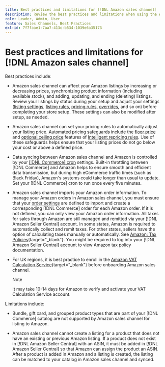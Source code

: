 ```yaml
---
title: Best practices and limitations for [!DNL Amazon sales channel]
description: Review the best practices and limitations when using the Amazon sales channel for Adobe Commerce and Magento Open Source.
role: Leader, Admin, User
feature: Sales Channels, Best Practices
exl-id: 7f7faae1-7aa7-413c-b534-1039e6a35173
---
```

# Best practices and limitations for [!DNL Amazon sales channel]

Best practices include:

- Amazon sales channel can affect your Amazon listings by increasing or decreasing prices, synchronizing product information (including available stock), and adding, updating, and ending (deleting) listings. Review your listings by status during your setup and adjust your settings ([listing settings](./listing-settings.md), [listing rules](./listing-rules.md), [pricing rules](./pricing-products.md), [overrides](./overrides.md), and so on) before completing your store setup. These settings can also be modified after setup, as needed.

- Amazon sales channel can set your pricing rules to automatically adjust your listing price. Automated pricing safeguards include the [floor price](./floor-price.md) and [optional ceiling price](./optional-ceiling-price.md) features of [Intelligent repricing rules](./intelligent-repricing-rules.md). Use of these safeguards helps ensure that your listing prices do not go below your cost or above a defined price.

- Data syncing between Amazon sales channel and Amazon is controlled by your [[!DNL Commerce] cron](https://experienceleague.adobe.com/docs/commerce-admin/systems/tools/cron.html) settings. Built-in throttling between [!DNL Commerce] and Amazon helps to ensure smooth and efficient data transmission, but during high eCommerce traffic times (such as Black Friday), Amazon's systems could take longer than usual to update. Set your [!DNL Commerce] cron to run once every five minutes.

- Amazon sales channel imports your Amazon order information. To manage your Amazon orders in Amazon sales channel, you must ensure that your [order settings](./order-settings.md) are defined to import and create a corresponding [!DNL Commerce] order for each Amazon order. If it is not defined, you can only view your Amazon order information. All taxes for sales through Amazon are still managed and remitted via your [!DNL Amazon Seller Central] account. In some states, Amazon is required to automatically collect and remit taxes. For other states, sellers have the option of calculating taxes manually or automatically. See [Amazon: Tax Policies](https://sellercentral.amazon.com/gp/help/external/help.html?itemID=200405820&language=en_US/){target="_blank"}. You might be required to log into your [!DNL Amazon Seller Central] account to view Amazon tax policy documentation.

- For UK regions, it is best  practice to enroll in the [Amazon VAT Calculation Service](https://sell.amazon.co.uk/learn/vat-resources/){target="_blank"} before onboarding Amazon sales channel.

   >[!NOTE]
   >
   >It may take 10-14 days for Amazon to verify and activate your VAT Calculation Service account.

Limitations include:

- Bundle, gift card, and grouped product types that are part of your [!DNL Commerce] catalog are not supported by Amazon sales channel for listing to Amazon.

- Amazon sales channel cannot create a listing for a product that does not have an existing or previous Amazon listing. If a product does not exist in [!DNL Amazon Seller Central] with an ASIN, it must be added in [!DNL Amazon Seller Central] so that Amazon can assign the product an ASIN. After a product is added in Amazon and a listing is created, the listing can be matched to your catalog in Amazon sales channel and synced.
